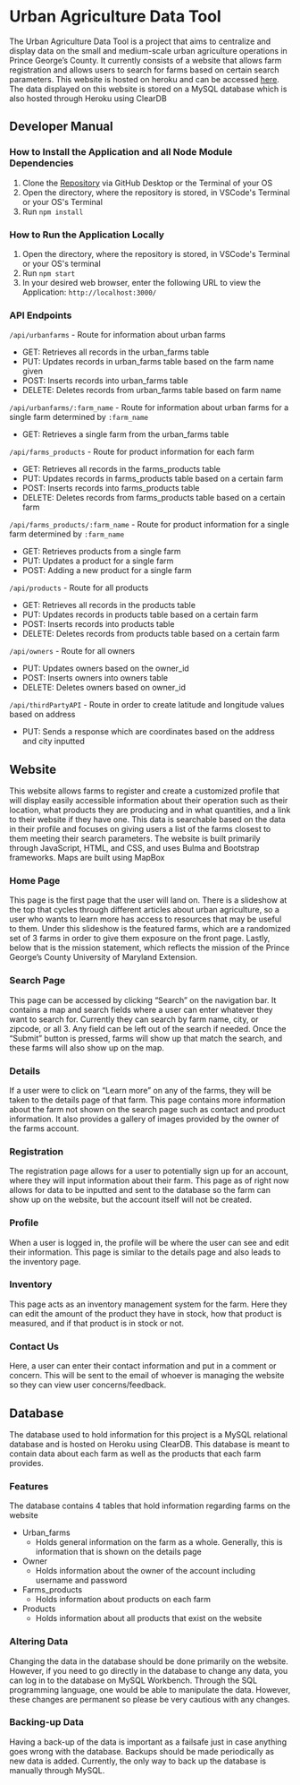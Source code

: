 # Urban Agriculture Data Tool
The Urban Agriculture Data Tool is a project that aims to centralize and display data on the small and medium-scale urban agriculture operations in Prince George’s County. It currently consists of a website that allows farm registration and allows users to search for farms based on certain search parameters. This website is hosted on heroku and can be accessed [here](https://team-go-green.herokuapp.com/). The data displayed on this website is stored on a MySQL database which is also hosted through Heroku using ClearDB

## Developer Manual
### How to Install the Application and all Node Module Dependencies
1. Clone the [Repository](https://github.com/KamranDjourshari24/490DataTool) via GitHub Desktop or the Terminal of your OS
2. Open the directory, where the repository is stored, in VSCode's Terminal or your OS's Terminal
3. Run ```npm install```

### How to Run the Application Locally
1. Open the directory, where the repository is stored, in VSCode's Terminal or your OS's terminal
2. Run ```npm start```
3. In your desired web browser, enter the following URL to view the Application: `http://localhost:3000/`

### API Endpoints
```/api/urbanfarms``` - Route for information about urban farms
* GET: Retrieves all records in the urban_farms table
* PUT: Updates records in urban_farms table based on the farm name given
* POST: Inserts records into urban_farms table
* DELETE: Deletes records from urban_farms table based on farm name

```/api/urbanfarms/:farm_name``` - Route for information about urban farms for a single farm determined by ```:farm_name```
* GET: Retrieves a single farm from the urban_farms table

```/api/farms_products``` - Route for product information for each farm
* GET: Retrieves all records in the farms_products table
* PUT: Updates records in farms_products table based on a certain farm
* POST: Inserts records into farms_products table
* DELETE: Deletes records from farms_products table based on a certain farm

```/api/farms_products/:farm_name``` - Route for product information for a single farm determined by ```:farm_name```
* GET: Retrieves products from a single farm
* PUT: Updates a product for a single farm
* POST: Adding a new product for a single farm

```/api/products``` - Route for all products
* GET: Retrieves all records in the products table
* PUT: Updates records in products table based on a certain farm
* POST: Inserts records into products table
* DELETE: Deletes records from products table based on a certain farm

```/api/owners``` - Route for all owners
* PUT: Updates owners based on the owner_id
* POST: Inserts owners into owners table
* DELETE: Deletes owners based on owner_id

```/api/thirdPartyAPI``` - Route in order to create latitude and longitude values based on address
* PUT: Sends a response which are coordinates based on the address and city inputted



## Website
This website allows farms to register and create a customized profile that will display easily accessible information about their operation such as their location, what products they are producing and in what quantities, and a link to their website if they have one. This data is searchable based on the data in their profile and focuses on giving users a list of the farms closest to them meeting their search parameters. The website is built primarily through JavaScript, HTML, and CSS, and uses Bulma and Bootstrap frameworks. Maps are built using MapBox


### Home Page
This page is the first page that the user will land on. There is a slideshow at the top that cycles through different articles about urban agriculture, so a user who wants to learn more has access to resources that may be useful to them. Under this slideshow is the featured farms, which are a randomized set of 3 farms in order to give them exposure on the front page. Lastly, below that is the mission statement, which reflects the mission of the Prince George’s County University of Maryland Extension.


### Search Page
This page can be accessed by clicking “Search” on the navigation bar. It contains a map and search fields where a user can enter whatever they want to search for. Currently they can search by farm name, city, or zipcode, or all 3. Any field can be left out of the search if needed. Once the “Submit” button is pressed, farms will show up that match the search, and these farms will also show up on the map.

### Details
If a user were to click on “Learn more” on any of the farms, they will be taken to the details page of that farm. This page contains more information  about the farm not shown on the search page such as contact and product information. It also provides a gallery of images provided by the owner of the farms account. 

### Registration
The registration page allows for a user to potentially sign up for an account, where they will input information about their farm. This page as of right now allows for data to be inputted and sent to the database so the farm can show up on the website, but the account itself will not be created. 

### Profile
When a user is logged in, the profile will be where the user can see and edit their information. This page is similar to the details page and also leads to the inventory page.

### Inventory
This page acts as an inventory management system for the farm. Here they can edit the amount of the product they have in stock, how that product is measured, and if that product is in stock or not. 

### Contact Us
Here, a user can enter their contact information and put in a comment or concern. This will be sent to the email of whoever is managing the website so they can view user concerns/feedback.

## Database
The database used to hold information for this project is a MySQL relational database and is hosted on Heroku using ClearDB. This database is meant to contain data about each farm as well as the products that each farm provides.


### Features
The database contains 4 tables that hold information regarding farms on the website
* Urban_farms
    * Holds general information on the farm as a whole. Generally, this is information that is shown on the details page
* Owner
    * Holds information about the owner of the account including username and password
* Farms_products
    * Holds information about products on each farm
* Products
    * Holds information about all products that exist on the website

### Altering Data
Changing the data in the database should be done primarily on the website. However, if you need to go directly in the database to change any data, you can log in to the database on MySQL Workbench. Through the SQL programming language, one would be able to manipulate the data. However, these changes are permanent so please be very cautious with any changes. 

### Backing-up Data
Having a back-up of the data is important as a failsafe just in case anything goes wrong with the database. Backups should be made periodically as new data is added. Currently, the only way to back up the database is manually through MySQL.




